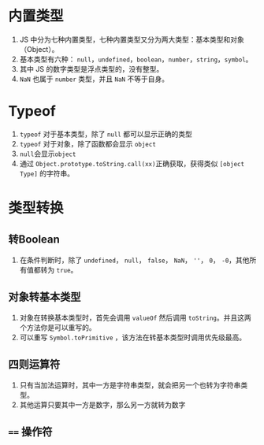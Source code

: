 # 内置类型

1. JS 中分为七种内置类型，七种内置类型又分为两大类型：基本类型和对象（Object）。
2. 基本类型有六种： `null`，`undefined`，`boolean`，`number`，`string`，`symbol`。
3. 其中 JS 的数字类型是浮点类型的，没有整型。
4. `NaN` 也属于 `number` 类型，并且 `NaN` 不等于自身。

# Typeof

1. `typeof` 对于基本类型，除了 `null` 都可以显示正确的类型
2. `typeof` 对于对象，除了函数都会显示 `object`
3. `null`会显示`object`
4. 通过 `Object.prototype.toString.call(xx)`正确获取，获得类似 `[object Type]` 的字符串。

# 类型转换

## 转Boolean

1. 在条件判断时，除了 `undefined`， `null`， `false`， `NaN`， `''`， `0`， `-0`，其他所有值都转为 `true`。

## 对象转基本类型

1. 对象在转换基本类型时，首先会调用 `valueOf` 然后调用 `toString`。并且这两个方法你是可以重写的。
2. 可以重写 `Symbol.toPrimitive` ，该方法在转基本类型时调用优先级最高。

## 四则运算符

1. 只有当加法运算时，其中一方是字符串类型，就会把另一个也转为字符串类型。
2. 其他运算只要其中一方是数字，那么另一方就转为数字

## `==` 操作符

